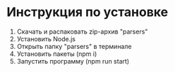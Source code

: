 # Инструкция по установке

1. Скачать и распаковать zip-архив "parsers"
2. Установить Node.js
3. Открыть папку "parsers" в терминале
4. Установить пакеты (npm i)
5. Запустить программу (npm run start)
